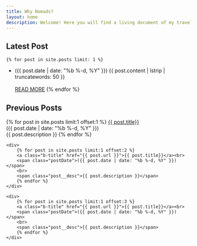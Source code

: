 ```yaml
---
title: Why Nomads?
layout: home
description: Welcome! Here you will find a living document of my travels.
---
```


<html>
<body>

<h2>Latest Post</h2>

<div class="current-post">

    {% for post in site.posts limit: 1 %}
   <ul>
       <li> 
        <span class="postDate">({{ post.date | date: "%b %-d, %Y" }})</span>
        <span class="post_expt"> {{ post.content | lstrip | truncatewords: 50 }} </span>
        <br>
        </li>
        <br><a class="button" href="{{ post.url }}">READ MORE</a>
    {% endfor %}
    
</ul>

</div>

<h2>Previous Posts</h2>

<section class="card-container">
    <div>
        {% for post in site.posts limit:1 offset:1 %}
        <a class="b-title" href="{{ post.url }}">{{ post.title}}</a><br>
        <span class="postDate">({{ post.date | date: "%b %-d, %Y" }})</span>
        <br>
        <span class="post__desc">{{ post.description }}</span>
        {% endfor %}
    </div>

    <div>
        {% for post in site.posts limit:1 offset:2 %}
        <a class="b-title" href="{{ post.url }}">{{ post.title}}</a><br>
        <span class="postDate">({{ post.date | date: "%b %-d, %Y" }})</span>
        <br>
        <span class="post__desc">{{ post.description }}</span>
        {% endfor %}
    </div>

    <div>
        {% for post in site.posts limit:1 offset:3 %}
        <a class="b-title" href="{{ post.url }}">{{ post.title}}</a><br>
        <span class="postDate">({{ post.date | date: "%b %-d, %Y" }})</span>
        <br>
        <span class="post__desc">{{ post.description }}</span>
        {% endfor %}
    </div>
</section>

</body>
</html>
